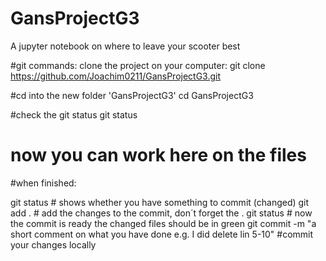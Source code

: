 # GansProjectG3
A jupyter notebook on where to leave your scooter best 

#git commands: clone the project on your computer:
git clone https://github.com/Joachim0211/GansProjectG3.git

#cd into the new folder 'GansProjectG3'
cd GansProjectG3

#check the git status
git status

# now you can work here on the files

#when finished:

git status  # shows whether you have something to commit (changed)
git add . # add the changes to the commit, don´t forget the .
git status # now the commit is ready the changed files should be in green
git commit -m "a short comment on what you have done e.g. I did delete lin 5-10" #commit your changes locally


